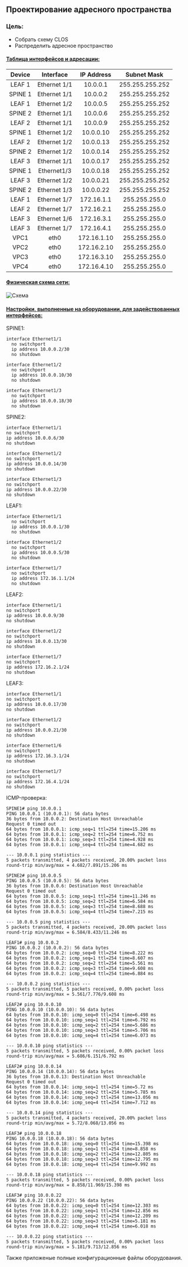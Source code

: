 ## Проектирование адресного пространства

### Цель:
- Собрать схему CLOS
- Распределить адресное пространство

#### <u>Таблица интерфейсов и адресации:</u>

|Device|Interface|IP Address|Subnet Mask|
|:-:|:-:|:-:|:-:|
|LEAF 1|Ethernet 1/1|10.0.0.1|255.255.255.252|
|SPINE 1|Ethernet 1/1|10.0.0.2|255.255.255.252|
|LEAF 1|Ethernet 1/2|10.0.0.5|255.255.255.252|
|SPINE 2|Ethernet 1/1|10.0.0.6|255.255.255.252|
|LEAF 2|Ethernet 1/1|10.0.0.9|255.255.255.252|
|SPINE 1|Ethernet 1/2|10.0.0.10|255.255.255.252|
|LEAF 2|Ethernet 1/2|10.0.0.13|255.255.255.252|
|SPINE 2|Ethernet 1/2|10.0.0.14|255.255.255.252|
|LEAF 3|Ethernet 1/1|10.0.0.17|255.255.255.252|
|SPINE 1|Ethernet1/3|10.0.0.18|255.255.255.252|
|LEAF 3|Ethernet 1/2|10.0.0.21|255.255.255.252|
|SPINE 2|Ethernet 1/3|10.0.0.22|255.255.255.252|
|LEAF 1|Ethernet 1/7|172.16.1.1|255.255.255.0|
|LEAF 2|Ethernet 1/7|172.16.2.1|255.255.255.0|
|LEAF 3|Ethernet 1/6|172.16.3.1|255.255.255.0|
|LEAF 3|Ethernet 1/7|172.16.4.1|255.255.255.0|
|VPC1|eth0|172.16.1.10|255.255.255.0|
|VPC2|eth0|172.16.2.10|255.255.255.0|
|VPC3|eth0|172.16.3.10|255.255.255.0|
|VPC4|eth0|172.16.4.10|255.255.255.0|

#### <u>Физическая схема сети:</u>

![Схема](physical_topology.jpg)

#### <u>Настройки, выполненные на оборудовании, для задействованных интерфейсов:</u>

SPINE1:
```
interface Ethernet1/1
  no switchport
  ip address 10.0.0.2/30
  no shutdown

interface Ethernet1/2
  no switchport
  ip address 10.0.0.10/30
  no shutdown

interface Ethernet1/3
  no switchport
  ip address 10.0.0.18/30
  no shutdown
  ```
  SPINE2:
  ```
interface Ethernet1/1
  no switchport
  ip address 10.0.0.6/30
  no shutdown

interface Ethernet1/2
  no switchport
  ip address 10.0.0.14/30
  no shutdown

interface Ethernet1/3
  no switchport
  ip address 10.0.0.22/30
  no shutdown
```
LEAF1:
```
interface Ethernet1/1
  no switchport
  ip address 10.0.0.1/30
  no shutdown

interface Ethernet1/2
  no switchport
  ip address 10.0.0.5/30
  no shutdown

interface Ethernet1/7
  no switchport
  ip address 172.16.1.1/24
  no shutdown
  ```
  LEAF2:
  ```
interface Ethernet1/1
  no switchport
  ip address 10.0.0.9/30
  no shutdown

interface Ethernet1/2
  no switchport
  ip address 10.0.0.13/30
  no shutdown

interface Ethernet1/7
  no switchport
  ip address 172.16.2.1/24
  no shutdown
  ```
  LEAF3:
  ```
interface Ethernet1/1
  no switchport
  ip address 10.0.0.17/30
  no shutdown

interface Ethernet1/2
  no switchport
  ip address 10.0.0.21/30
  no shutdown

interface Ethernet1/6
  no switchport
  ip address 172.16.3.1/24
  no shutdown

interface Ethernet1/7
  no switchport
  ip address 172.16.4.1/24
  no shutdown
  ```
  ICMP-проверка:

  ```
  SPINE1# ping 10.0.0.1
PING 10.0.0.1 (10.0.0.1): 56 data bytes
36 bytes from 10.0.0.2: Destination Host Unreachable
Request 0 timed out
64 bytes from 10.0.0.1: icmp_seq=1 ttl=254 time=15.206 ms
64 bytes from 10.0.0.1: icmp_seq=2 ttl=254 time=6.752 ms
64 bytes from 10.0.0.1: icmp_seq=3 ttl=254 time=4.928 ms
64 bytes from 10.0.0.1: icmp_seq=4 ttl=254 time=4.682 ms

--- 10.0.0.1 ping statistics ---
5 packets transmitted, 4 packets received, 20.00% packet loss
round-trip min/avg/max = 4.682/7.891/15.206 ms
```
```
SPINE2# ping 10.0.0.5
PING 10.0.0.5 (10.0.0.5): 56 data bytes
36 bytes from 10.0.0.6: Destination Host Unreachable
Request 0 timed out
64 bytes from 10.0.0.5: icmp_seq=1 ttl=254 time=11.246 ms
64 bytes from 10.0.0.5: icmp_seq=2 ttl=254 time=6.584 ms
64 bytes from 10.0.0.5: icmp_seq=3 ttl=254 time=8.688 ms
64 bytes from 10.0.0.5: icmp_seq=4 ttl=254 time=7.215 ms

--- 10.0.0.5 ping statistics ---
5 packets transmitted, 4 packets received, 20.00% packet loss
round-trip min/avg/max = 6.584/8.433/11.246 ms
```
```
LEAF1# ping 10.0.0.2
PING 10.0.0.2 (10.0.0.2): 56 data bytes
64 bytes from 10.0.0.2: icmp_seq=0 ttl=254 time=8.222 ms
64 bytes from 10.0.0.2: icmp_seq=1 ttl=254 time=8.607 ms
64 bytes from 10.0.0.2: icmp_seq=2 ttl=254 time=5.561 ms
64 bytes from 10.0.0.2: icmp_seq=3 ttl=254 time=9.608 ms
64 bytes from 10.0.0.2: icmp_seq=4 ttl=254 time=6.884 ms

--- 10.0.0.2 ping statistics ---
5 packets transmitted, 5 packets received, 0.00% packet loss
round-trip min/avg/max = 5.561/7.776/9.608 ms
```
```
LEAF2# ping 10.0.0.10
PING 10.0.0.10 (10.0.0.10): 56 data bytes
64 bytes from 10.0.0.10: icmp_seq=0 ttl=254 time=6.498 ms
64 bytes from 10.0.0.10: icmp_seq=1 ttl=254 time=6.792 ms
64 bytes from 10.0.0.10: icmp_seq=2 ttl=254 time=5.686 ms
64 bytes from 10.0.0.10: icmp_seq=3 ttl=254 time=5.706 ms
64 bytes from 10.0.0.10: icmp_seq=4 ttl=254 time=6.073 ms

--- 10.0.0.10 ping statistics ---
5 packets transmitted, 5 packets received, 0.00% packet loss
round-trip min/avg/max = 5.686/6.151/6.792 ms

LEAF2# ping 10.0.0.14
PING 10.0.0.14 (10.0.0.14): 56 data bytes
36 bytes from 10.0.0.13: Destination Host Unreachable
Request 0 timed out
64 bytes from 10.0.0.14: icmp_seq=1 ttl=254 time=5.72 ms
64 bytes from 10.0.0.14: icmp_seq=2 ttl=254 time=5.785 ms
64 bytes from 10.0.0.14: icmp_seq=3 ttl=254 time=13.056 ms
64 bytes from 10.0.0.14: icmp_seq=4 ttl=254 time=7.712 ms

--- 10.0.0.14 ping statistics ---
5 packets transmitted, 4 packets received, 20.00% packet loss
round-trip min/avg/max = 5.72/8.068/13.056 ms
```
```
LEAF3# ping 10.0.0.18
PING 10.0.0.18 (10.0.0.18): 56 data bytes
64 bytes from 10.0.0.18: icmp_seq=0 ttl=254 time=15.398 ms
64 bytes from 10.0.0.18: icmp_seq=1 ttl=254 time=8.858 ms
64 bytes from 10.0.0.18: icmp_seq=2 ttl=254 time=12.805 ms
64 bytes from 10.0.0.18: icmp_seq=3 ttl=254 time=12.795 ms
64 bytes from 10.0.0.18: icmp_seq=4 ttl=254 time=9.992 ms

--- 10.0.0.18 ping statistics ---
5 packets transmitted, 5 packets received, 0.00% packet loss
round-trip min/avg/max = 8.858/11.969/15.398 ms

LEAF3# ping 10.0.0.22
PING 10.0.0.22 (10.0.0.22): 56 data bytes
64 bytes from 10.0.0.22: icmp_seq=0 ttl=254 time=12.303 ms
64 bytes from 10.0.0.22: icmp_seq=1 ttl=254 time=12.856 ms
64 bytes from 10.0.0.22: icmp_seq=2 ttl=254 time=12.209 ms
64 bytes from 10.0.0.22: icmp_seq=3 ttl=254 time=5.181 ms
64 bytes from 10.0.0.22: icmp_seq=4 ttl=254 time=6.018 ms

--- 10.0.0.22 ping statistics ---
5 packets transmitted, 5 packets received, 0.00% packet loss
round-trip min/avg/max = 5.181/9.713/12.856 ms
```
Также приложеные полные конфигурационные файлы оборудования.